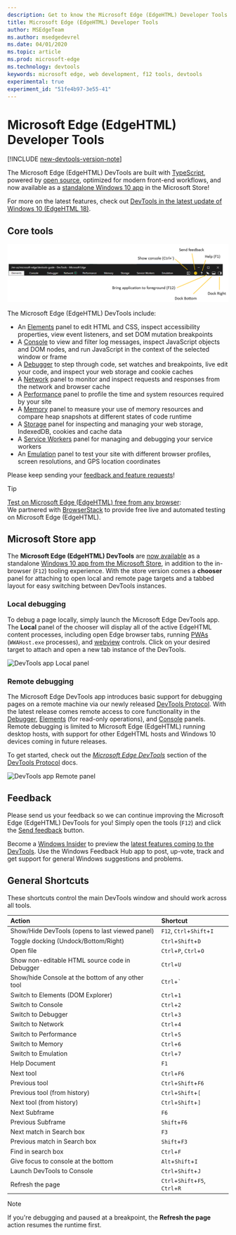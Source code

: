 ```yaml
---
description: Get to know the Microsoft Edge (EdgeHTML) Developer Tools
title: Microsoft Edge (EdgeHTML) Developer Tools
author: MSEdgeTeam
ms.author: msedgedevrel
ms.date: 04/01/2020
ms.topic: article
ms.prod: microsoft-edge
ms.technology: devtools
keywords: microsoft edge, web development, f12 tools, devtools
experimental: true
experiment_id: "51fe4b97-3e55-41"
---
```


# Microsoft Edge (EdgeHTML) Developer Tools  

[!INCLUDE [new-devtools-version-note](includes/new-devtools-version-note.md)]  

The Microsoft Edge \(EdgeHTML\) DevTools are built with [TypeScript][TypeScriptIndex], powered by [open source][GithubMicrosoftChakracore], optimized for modern front-end workflows, and now available as a [standalone Windows 10 app][MicrosoftStoreEdgeDevtoolsPreview] in the Microsoft Store!  

For more on the latest features, check out [DevTools in the latest update of Windows 10 (EdgeHTML 18)][DevtoolsGuideEdgehtmlWhatsnew].  

## Core tools  

![Microsoft Edge \(EdgeHTML\) DevTools][ImageDevtoolsEdgehtml]  

The Microsoft Edge \(EdgeHTML\) DevTools include:  

*   An [Elements][DevtoolsGuideEdgehtmlElements] panel to edit HTML and CSS, inspect accessibility properties, view event listeners, and set DOM mutation breakpoints  
*   A [Console][DevtoolsGuideEdgehtmlConsole] to view and filter log messages, inspect JavaScript objects and DOM nodes, and run JavaScript in the context of the selected window or frame  
*   A [Debugger][DevtoolsGuideEdgehtmlDebugger] to step through code, set watches and breakpoints, live edit your code, and inspect your web storage and cookie caches  
*   A [Network][DevtoolsGuideEdgehtmlNetwork] panel to monitor and inspect requests and responses from the network and browser cache  
*   A [Performance][DevtoolsGuideEdgehtmlPerformance] panel to profile the time and system resources required by your site  
*   A [Memory][DevtoolsGuideEdgehtmlMemory] panel to measure your use of memory resources and compare heap snapshots at different states of code runtime  
*   A [Storage][DevtoolsGuideEdgehtmlStorage] panel for inspecting and managing your web storage, IndexedDB, cookies and cache data  
*   A [Service Workers][DevtoolsGuideEdgehtmlServiceworkers] panel for managing and debugging your service workers  
*   An [Emulation][DevtoolsGuideEdgehtmlEmulation] panel to test your site with different browser profiles, screen resolutions, and GPS location coordinates  

Please keep sending your [feedback and feature requests](#feedback)!  

> [!TIP]
> [Test on Microsoft Edge \(EdgeHTML\) free from any browser][BrowserstackEdgehtml]:  
> We partnered with [BrowserStack][BrowserstackEdgehtml] to provide free live and automated testing on Microsoft Edge \(EdgeHTML\).  

## Microsoft Store app  

The **Microsoft Edge \(EdgeHTML\) DevTools** are [now available][DevtoolsGuideEdgehtmlWhatsnew] as a standalone [Windows 10 app from the Microsoft Store][MicrosoftStoreEdgeDevtoolsPreview], in addition to the in-browser \(`F12`\) tooling experience.  With the store version comes a **chooser** panel for attaching to open local and remote page targets and a tabbed layout for easy switching between DevTools instances.  

### Local debugging  

To debug a page locally, simply launch the Microsoft Edge DevTools app.  The **Local** panel of the chooser will display all of the active EdgeHTML content processes, including open Edge browser tabs, running [PWAs][PwasEdgehtmlIndex] \(`WWAHost.exe` processes\), and [webview][HostingWebview] controls.  Click on your desired target to attach and open a new tab instance of the DevTools.  

![DevTools app Local panel][ImageDevtoolsGuideEdgehtmlChooselocal]  

### Remote debugging  

The Microsoft Edge DevTools app introduces basic support for debugging pages on a remote machine via our newly released [DevTools Protocol][DevtoolsProtocolEdgehtmlIndex].  With the latest release comes remote access to core functionality in the [Debugger][DevtoolsGuideEdgehtmlDebugger], [Elements][DevtoolsGuideEdgehtmlElements] \(for read-only operations\), and [Console][DevtoolsGuideEdgehtmlConsole] panels.  Remote debugging is limited to Microsoft Edge \(EdgeHTML\) running desktop hosts, with support for other EdgeHTML hosts and Windows 10 devices coming in future releases.  

To get started, check out the [*Microsoft Edge DevTools*][DevtoolsProtocolEdgehtmlClientsEdgePreview] section of the [DevTools Protocol][DevtoolsProtocolEdgehtmlIndex] docs.  

![DevTools app Remote panel][DevtoolsGuideEdgehtmlRemote]  

## Feedback  

Please send us your feedback so we can continue improving the Microsoft Edge \(EdgeHTML\) DevTools for you!  Simply open the tools (`F12`) and click the [Send feedback](#microsoft-edge-edgehtml-developer-tools) button.  

Become a [Windows Insider][WindowsInsiderProgram] to preview the [latest features coming to the DevTools][DevtoolsGuideEdgehtmlWhatsnew].  Use the Windows Feedback Hub app to post, up-vote, track and get support for general Windows suggestions and problems.  

## General Shortcuts  

These shortcuts control the main DevTools window and should work across all tools.  

| Action | Shortcut |  
|:--- |:--- |  
| Show/Hide DevTools \(opens to last viewed panel\) | `F12`, `Ctrl`+`Shift`+`I` |  
| Toggle docking \(Undock/Bottom/Right\) | `Ctrl`+`Shift`+`D` |  
| Open file | `Ctrl`+`P`, `Ctrl`+`O` |  
| Show non-editable HTML source code in Debugger | `Ctrl`+`U` |  
| Show/hide Console at the bottom of any other tool  | `Ctrl`+`` ` `` |  
| Switch to Elements \(DOM Explorer\) | `Ctrl`+`1` |  
| Switch to Console |  `Ctrl`+`2` |  
| Switch to Debugger | `Ctrl`+`3` |  
| Switch to Network | `Ctrl`+`4` |  
| Switch to Performance | `Ctrl`+`5` |  
| Switch to Memory | `Ctrl`+`6` |  
| Switch to Emulation | `Ctrl`+`7` |  
| Help Document | `F1` |  
| Next tool | `Ctrl`+`F6` |  
| Previous tool | `Ctrl`+`Shift`+`F6` |  
| Previous tool \(from history\) | `Ctrl`+`Shift`+`[` |  
| Next tool \(from history\) | `Ctrl`+`Shift`+`]` |  
| Next Subframe | `F6` |  
| Previous Subframe | `Shift`+`F6` |  
| Next match in Search box | `F3` |  
| Previous match in Search box | `Shift`+`F3` |  
| Find in search box | `Ctrl`+`F` |  
| Give focus to console at the bottom | `Alt`+`Shift`+`I` |  
| Launch DevTools to Console | `Ctrl`+`Shift`+`J` |  
| Refresh the page | `Ctrl`+`Shift`+`F5`, `Ctrl`+`R` |  

> [!NOTE]
> If you're debugging and paused at a breakpoint, the **Refresh the page** action resumes the runtime first.

<!-- image links  -->  

[ImageDevtoolsEdgehtml]: /microsoft-edge/devtools-guide/media/devtools.png "Microsoft Edge (EdgeHTML) DevTools"  
[ImageDevtoolsGuideEdgehtmlChooselocal]: /microsoft-edge/devtools-guide/media/chooser_local.png "DevTools app Local panel"  
[DevtoolsGuideEdgehtmlRemote]: /microsoft-edge/devtools-guide/media/chooser_remote.png "DevTools app Remote panel"  

<!-- links  -->  

[DevtoolsGuideEdgehtmlConsole]: /microsoft-edge/devtools-guide/console "Console"  
[DevtoolsGuideEdgehtmlDebugger]: /microsoft-edge/devtools-guide/debugger "Debugger"  
[DevtoolsGuideEdgehtmlElements]: /microsoft-edge/devtools-guide/elements "Elements"  
[DevtoolsGuideEdgehtmlEmulation]: /microsoft-edge/devtools-guide/emulation "Emulation"  
[DevtoolsGuideEdgehtmlMemory]: /microsoft-edge/devtools-guide/memory "Memory"  
[DevtoolsGuideEdgehtmlNetwork]: /microsoft-edge/devtools-guide/network "Network"  
[DevtoolsGuideEdgehtmlPerformance]: /microsoft-edge/devtools-guide/performance "Performance"  
[DevtoolsGuideEdgehtmlServiceworkers]: /microsoft-edge/devtools-guide/service-workers "Service Workers"  
[DevtoolsGuideEdgehtmlStorage]: /microsoft-edge/devtools-guide/storage "Storage"  
[DevtoolsGuideEdgehtmlWhatsnew]: /microsoft-edge/devtools-guide/whats-new "DevTools in the latest Windows 10 update (EdgeHTML 18)"  
[DevtoolsProtocolEdgehtmlIndex]: /microsoft-edge/devtools-protocol/index "Microsoft Edge (EdgeHTML) DevTools Protocol"  
[DevtoolsProtocolEdgehtmlClientsEdgePreview]: /microsoft-edge/devtools-protocol/0.1/clients.md#microsoft-edge-devtools-preview "Microsoft Edge DevTools Preview - DevTools Protocol Clients"  
[HostingWebview]: /microsoft-edge/hosting/webview "WebView (EdgeHTML) for Windows 10 apps"  
[PwasEdgehtmlIndex]: /microsoft-edge/progressive-web-apps-edgehtml/index "Progressive Web Apps (EdgeHTML) on Windows"  

[MicrosoftStoreEdgeDevtoolsPreview]: https://www.microsoft.com/store/p/microsoft-edge-devtools-preview/9mzbfrmz0mnj "Microsoft Edge DevTools Preview"  

[WindowsInsiderProgram]: https://insider.windows.com "Windows Insider Program"  

[BrowserstackEdgehtml]: https://www.browserstack.com/test-on-microsoft-edge-browser "Microsoft Edge Browser Testing for Free | BrowserStack"  

[GithubMicrosoftChakracore]: https://github.com/Microsoft/ChakraCore "microsoft/ChakraCore | GitHub"  

[TypeScriptIndex]: https://www.typescriptlang.org "TypeScript"  
